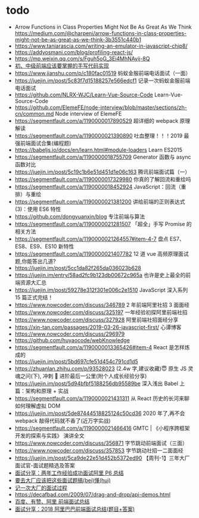 # todo

- Arrow Functions in Class Properties Might Not Be As Great As We Think
  https://medium.com/@charpeni/arrow-functions-in-class-properties-might-not-be-as-great-as-we-think-3b3551c440b1
- https://www.taniarascia.com/writing-an-emulator-in-javascript-chip8/
- https://addyosmani.com/blog/profiling-react-js/
- https://mp.weixin.qq.com/s/Fguh5oG_3Ei4MhNAyij-8Q
- [初、中级前端应该要掌握的手写代码实现](https://juejin.im/post/5e24590ef265da3e152d27bc)
- https://www.jianshu.com/p/c180fac01519 蚂蚁金服前端电话面试（一面）
- https://juejin.im/post/5c83f7d15188257e566edcf1 记录一次蚂蚁金服前端电话面试
- https://github.com/NLRX-WJC/Learn-Vue-Source-Code Learn-Vue-Source-Code
- https://github.com/ElemeFE/node-interview/blob/master/sections/zh-cn/common.md Node interview of ElemeFE
- https://segmentfault.com/a/1190000017890529 超详细的 webpack 原理解读
- https://segmentfault.com/a/1190000021390890 吐血整理！！！2019 最强前端面试合集(编程题)
- https://babeljs.io/docs/en/learn.html#module-loaders Learn ES2015
- https://segmentfault.com/a/1190000018755709 Generator 函数与 async 函数对比
- https://juejin.im/post/5c19c1b6e51d451d1e06c163 腾讯前端面试篇（一）
- https://segmentfault.com/a/1190000017329980 你真的了解回流和重绘吗
- https://segmentfault.com/a/1190000018452924 JavaScript：回流（重排）与重绘
- https://segmentfault.com/a/1190000021381200 讲给前端的正则表达式(3)：使用 ES6 特性
- https://github.com/dongyuanxin/blog 专注前端与算法
- https://segmentfault.com/a/1190000021281507 「超全」手写 Promise 的相关方法
- https://segmentfault.com/a/1190000021264557#item-4-7 盘点 ES7、ES8、ES9、ES10 新特性
- https://segmentfault.com/a/1190000021407782 12 道 vue 高频原理面试题,你能答出几道?
- https://juejin.im/post/5cc1da82f265da036023b628
- https://juejin.im/entry/58ad2fc9b123db00672c965a 也许是史上最全的前端资源大汇总
- https://juejin.im/post/59278e312f301e006c2e1510 JavaScript 深入系列 15 篇正式完结！
- https://www.nowcoder.com/discuss/346789 2 年前端阿里社招 3 面面经
- https://www.nowcoder.com/discuss/325197 一年经验初探阿里前端社招
- https://www.nowcoder.com/discuss/327928 阿里前端社招面经分享
- https://xin-tan.com/passages/2019-03-26-javascript-first/ 心谭博客
- https://www.nowcoder.com/discuss/296979
- https://github.com/huyaocode/webKnowledge
- https://segmentfault.com/a/1190000013365426#item-4 React 是怎样炼成的
- https://juejin.im/post/5bd697cfe51d454c791cd1d5
- https://zhuanlan.zhihu.com/p/93528023 (2.4w 字,建议收藏)😇 原生 JS 灵魂之问(下), 冲刺 🚀 进阶最后一公里(附个人成长经验分享)
- https://juejin.im/post/5d94bfbf5188256db95589be 深入浅出 Babel 上篇：架构和原理 + 实战
- https://segmentfault.com/a/1190000021431311 从 React 历史的长河来聊如何理解虚拟 DOM
- https://juejin.im/post/5de87444518825124c50cd36 2020 年了,再不会 webpack 敲得代码就不香了(近万字实战)
- https://segmentfault.com/a/1190000021466416 GMTC | 《小程序跨框架开发的探索与实践》 演讲全文
- https://www.nowcoder.com/discuss/356871 字节跳动前端面试（三面）
- https://www.nowcoder.com/discuss/357853 字节跳动社招一二面面经
- https://juejin.im/post/5ca9de22e51d452b5372ed90 【周刊-1】三年大厂面试官-面试题精选及答案
- [面试分享：两年工作经验成功面试阿里 P6 总结](https://juejin.im/post/5d690c726fb9a06b155dd40d#heading-132)
- [要去大厂应该把这些面试题搞(bei)懂(hui)](https://segmentfault.com/a/1190000021519901)
- [记一次大厂的面试过程](https://juejin.im/post/5db556376fb9a0207a6ddce7#heading-33)
- https://decafbad.com/2009/07/drag-and-drop/api-demos.html
- [百度、有赞、阿里 前端面试总结](https://youyou-tech.com/2019/12/02/%E7%99%BE%E5%BA%A6%E3%80%81%E6%9C%89%E8%B5%9E%E3%80%81%E9%98%BF%E9%87%8C%E5%89%8D%E7%AB%AF%E9%9D%A2%E8%AF%95%E6%80%BB%E7%BB%93/)
- [面试分享：2018 阿里巴巴前端面试总结(题目+答案)](https://blog.ihoey.com/posts/Interview/2018-02-28-alibaba-interview.html)
